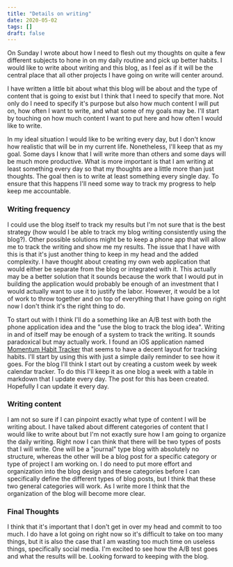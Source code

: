 ```yaml
---
title: "Details on writing"
date: 2020-05-02
tags: []
draft: false
---
```


On Sunday I wrote about how I need to flesh out my thoughts on quite a few different subjects to hone in on my daily routine and pick up better habits. I would like to write about writing and this blog, as I feel as if it will be the central place that all other projects I have going on write will center around.  

I have written a little bit about what this blog will be about and the type of content that is going to exist but I think that I need to specify that more. Not only do I need to specify it's purpose but also how much content I will put on, how often I want to write, and what some of my goals may be. I'll start by touching on how much content I want to put here and how often I would like to write.  

In my ideal situation I would like to be writing every day, but I don't know how realistic that will be in my current life. Nonetheless, I'll keep that as my goal. Some days I know that I will write more than others and some days will be much more productive. What is more important is that I am writing at least something every day so that my thoughts are a little more than just thoughts. The goal then is to write at least something every single day. To ensure that this happens I'll need some way to track my progress to help keep me accountable.  

### Writing frequency
I could use the blog itself to track my results but I'm not sure that is the best strategy (how would I be able to track my blog writing consistently using the blog?). Other possible solutions might be to keep a phone app that will allow me to track the writing and show me my results. The issue that I have with this is that it's just another thing to keep in my head and the added complexity. I have thought about creating my own web application that would either be separate from the blog or integrated with it. This actually may be a better solution that it sounds because the work that I would put in building the application would probably be enough of an investment that I would actually want to use it to justify the labor. However, it would be a lot of work to throw together and on top of everything that I have going on right now I don't think it's the right thing to do.  

To start out with I think I'll do a something like an A/B test with both the phone application idea and the "use the blog to track the blog idea". Writing in and of itself may be enough of a system to track the writing. It sounds paradoxical but may actually work. I found an iOS application named [Momentum Habit Tracker](https://apps.apple.com/us/app/momentum-habit-tracker-routines-goals-rituals/id946923599) that seems to have a decent layout for tracking habits. I'll start by using this with just a simple daily reminder to see how it goes. For the blog I'll think I start out by creating a custom week by week calendar tracker. To do this I'll keep it as one blog a week with a table in markdown that I update every day. The post for this has been created. Hopefully I can update it every day.  

### Writing content
I am not so sure if I can pinpoint exactly what type of content I will be writing about. I have talked about different categories of content that I would like to write about but I'm not exactly sure how I am going to organize the daily writing. Right now I can think that there will be two types of posts that I will write. One will be a "journal" type blog with absolutely no structure, whereas the other will be a blog post for a specific category or type of project I am working on. I do need to put more effort and organization into the blog design and these categories before I can specifically define the different types of blog posts, but I think that these two general categories will work. As I write more I think that the organization of the blog will become more clear.  

### Final Thoughts
I think that it's important that I don't get in over my head and commit to too much. I do have a lot going on right now so it's difficult to take on too many things, but it is also the case that I am wasting too much time on useless things, specifically social media. I'm excited to see how the A/B test goes and what the results will be. Looking forward to keeping with the blog. 